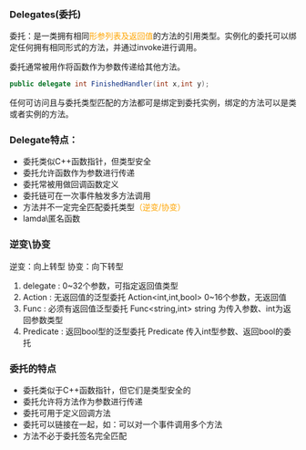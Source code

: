 ### Delegates(委托)

委托：是一类拥有相同<font color="orange">形参列表及返回值</font>的方法的引用类型。实例化的委托可以绑定任何拥有相同形式的方法，并通过invoke进行调用。

委托通常被用作将函数作为参数传递给其他方法。

``` csharp
public delegate int FinishedHandler(int x,int y);
```
任何可访问且与委托类型匹配的方法都可是绑定到委托实例，绑定的方法可以是类或者实例的方法。

### Delegate特点：
* 委托类似C++函数指针，但类型安全
* 委托允许函数作为参数进行传递
* 委托常被用做回调函数定义
* 委托链可在一次事件触发多方法调用
* 方法并不一定完全匹配委托类型<font color="orange">（逆变/协变）</font>
* lamda\匿名函数

### 逆变\协变

逆变：向上转型
协变：向下转型


1. delegate : 0~32个参数，可指定返回值类型
2. Action : 无返回值的泛型委托 Action<int,int,bool> 0~16个参数，无返回值
3. Func : 必须有返回值泛型委托 Func<string,int> string 为传入参数、int为返回参数类型 
4. Predicate : 返回bool型的泛型委托 Predicate<int> 传入int型参数、返回bool的委托


### 委托的特点
* 委托类似于C++函数指针，但它们是类型安全的
* 委托允许将方法作为参数进行传递
* 委托可用于定义回调方法
* 委托可以链接在一起，如：可以对一个事件调用多个方法
* 方法不必于委托签名完全匹配